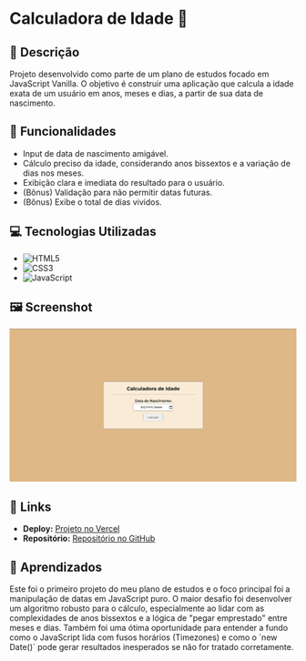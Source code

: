 #  Calculadora de Idade 📅

## 📝 Descrição
<p>Projeto desenvolvido como parte de um plano de estudos focado em JavaScript Vanilla. O objetivo é construir uma aplicação que calcula a idade exata de um usuário em anos, meses e dias, a partir de sua data de nascimento.</p>

## 🚀 Funcionalidades
- Input de data de nascimento amigável.
- Cálculo preciso da idade, considerando anos bissextos e a variação de dias nos meses.
- Exibição clara e imediata do resultado para o usuário.
- (Bônus) Validação para não permitir datas futuras.
- (Bônus) Exibe o total de dias vividos.

## 💻 Tecnologias Utilizadas
- ![HTML5](https://img.shields.io/badge/html5-%23E34F26.svg?style=for-the-badge&logo=html5&logoColor=white)
- ![CSS3](https://img.shields.io/badge/css3-%231572B6.svg?style=for-the-badge&logo=css3&logoColor=white)
- ![JavaScript](https://img.shields.io/badge/javascript-%23323330.svg?style=for-the-badge&logo=javascript&logoColor=%23F7DF1E)

## 🖼️ Screenshot
![Screenshot da Aplicação](assets/img/screenshot.png)

## 🔗 Links
- **Deploy:** [Projeto no Vercel](https://calculadora-idade-js.vercel.app/)
- **Repositório:** [Repositório no GitHub](https://github.com/AbismoDev/calculadora-idade-js)

## 🧠 Aprendizados
<p>Este foi o primeiro projeto do meu plano de estudos e o foco principal foi a manipulação de datas em JavaScript puro. O maior desafio foi desenvolver um algoritmo robusto para o cálculo, especialmente ao lidar com as complexidades de anos bissextos e a lógica de "pegar emprestado" entre meses e dias. Também foi uma ótima oportunidade para entender a fundo como o JavaScript lida com fusos horários (Timezones) e como o `new Date()` pode gerar resultados inesperados se não for tratado corretamente.</p>